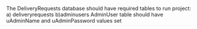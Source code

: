 The DeliveryRequests database should have required tables to run project: a) deliveryrequests b)adminusers
AdminUser table should have uAdminName and uAdminPassword values set
